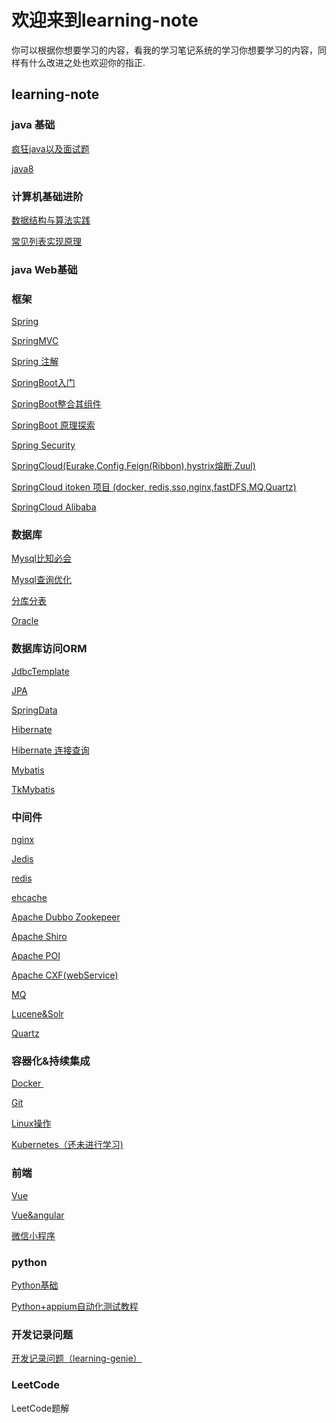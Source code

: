 # 欢迎来到learning-note

你可以根据你想要学习的内容，看我的学习笔记系统的学习你想要学习的内容，同样有什么改进之处也欢迎你的指正.

## learning-note

### java 基础 

<a href="https://github.com/kaysanshi/webNote/blob/master/note/%E7%96%AF%E7%8B%82java%E7%9F%A5%E8%AF%86%E7%82%B9.md" target="_blank">疯狂java以及面试题 </a>

<a href="https://github.com/kaysanshi/webNote/blob/master/note/Java8%E6%96%B0%E7%89%B9%E6%80%A7.md" target="_blank">java8</a>



### 计算机基础进阶

<a href="https://github.com/kaysanshi/learning-note/blob/master/note/%E6%95%B0%E6%8D%AE%E7%BB%93%E6%9E%84%E4%B8%8E%E7%AE%97%E6%B3%95%E5%AE%9E%E6%88%98.md" target="_blank">数据结构与算法实践</a>

<a href="https://github.com/kaysanshi/learning-note/blob/master/note/%E5%B8%B8%E8%A7%81%E7%9A%84%E5%88%97%E8%A1%A8%E5%AE%9E%E7%8E%B0%E5%8E%9F%E7%90%86.md">常见列表实现原理</a>

### java Web基础



### 框架

<a href="https://github.com/kaysanshi/webNote/blob/master/note/Spring.md" target="_blank">Spring</a>

<a href="https://github.com/kaysanshi/webNote/blob/master/note/SpringMVC.md" target="_blank">SpringMVC</a>

<a href="https://github.com/kaysanshi/webNote/blob/master/note/Spring%E6%B3%A8%E8%A7%A3%EF%BC%9A.md" target="_blank">Spring 注解</a>



<a href="https://github.com/kaysanshi/webNote/blob/master/note/Spring%20Boot.md" target="_blank">SpringBoot入门</a>

<a href="https://github.com/kaysanshi/webNote/blob/master/note/SpringBoot%E6%95%B4%E5%90%88%E5%85%B6%E4%BB%96%E7%BB%84%E4%BB%B6.md" target="_blank">SpringBoot整合其组件</a>

<a href="https://github.com/kaysanshi/learning-note/blob/master/note/Spring%20Boot%20%E5%8E%9F%E7%90%86%E6%8E%A2%E7%B4%A2.md" target="_blank">SpringBoot 原理探索</a>



<a href="https://github.com/kaysanshi/learning-note/blob/master/note/Spring%20Security.md" target="_blank">Spring Security</a>



<a href="https://github.com/kaysanshi/webNote/blob/master/note/SpringCloud.md" target="_blank">SpringCloud(Eurake,Config,Feign(Ribbon),hystrix熔断,Zuul)</a>

<a href="https://github.com/kaysanshi/webNote/blob/master/note/itoken.md" target="_blank">SpringCloud itoken 项目 (docker, redis,sso,nginx,fastDFS,MQ,Quartz)</a>

<a href="https://github.com/kaysanshi/learning-note/blob/master/note/Spring%20Cloud%20Alibaba.md" target="_blank">SpringCloud Alibaba</a>





### 数据库

<a href="https://github.com/kaysanshi/webNote/blob/master/note/Mysql%E6%AF%94%E7%9F%A5%E5%BF%85%E4%BC%9A%20%EF%BC%9A.md" target="_blank">Mysql比知必会</a>

<a href="https://github.com/kaysanshi/webNote/blob/master/note/MySQL%E6%9F%A5%E8%AF%A2%E4%BC%98%E5%8C%96.md" target="_blank">Mysql查询优化</a>



<a href="https://github.com/kaysanshi/learning-note/blob/master/note/%E5%88%86%E5%BA%93%E5%88%86%E8%A1%A8.md" target="_blank">分库分表</a>

<a href="https://github.com/kaysanshi/learning-note/blob/master/note/Oracle.md" target="_blank">Oracle</a>



### 数据库访问ORM
<a href="https://github.com/kaysanshi/learning-note/blob/master/note/JDBCTemplate.md" target="_blank">JdbcTemplate</a>

<a href="https://github.com/kaysanshi/webNote/blob/master/note/JPA.md" target="_blank">JPA</a>

<a href="https://github.com/kaysanshi/webNote/blob/master/note/Spring%20Data.md" target="_blank">SpringData</a>





<a href="https://github.com/kaysanshi/webNote/blob/master/note/Hibernate.md" target="_blank">Hibernate</a>

<a href="https://github.com/kaysanshi/webNote/blob/master/note/hibernate%E8%BF%9E%E6%8E%A5%E6%9F%A5%E8%AF%A2%EF%BC%9A.md" target="_blank">Hibernate 连接查询</a>



<a href="https://github.com/kaysanshi/webNote/blob/master/note/Mybatis.md" target="_blank">Mybatis</a>

<a href="https://github.com/kaysanshi/webNote/blob/master/note/tkmybatis.md" target="_blank">TkMybatis</a>




### 中间件

<a href="#" target="_blank">nginx</a>



[Jedis](https://github.com/kaysanshi/webNote/blob/master/note/Redis%E4%BD%BF%E7%94%A8lettuce%E5%92%8Cjedis.md)

<a href="https://github.com/kaysanshi/learning-note/blob/master/note/Redis.md" target="_blank">redis</a>

<a href="##" target="_blank">ehcache</a>



<a href="https://github.com/kaysanshi/learning-note/blob/master/note/Apache%20Dubbo%20Zookeeper.md" target="_blank">Apache Dubbo Zookepeer</a>

<a href="https://github.com/kaysanshi/learning-note/blob/master/note/Apache%20Shiro.md" target="_blank">Apache Shiro</a>

<a href="https://github.com/kaysanshi/learning-note/blob/master/note/POI%26pinyin4j.md" target="_blank"> Apache POI</a>



<a href="#" target="_blank"> Apache CXF(webService)</a>

<a href="https://github.com/kaysanshi/learning-note/blob/master/note/MQ.md" target="_blank">MQ</a>





<a href="https://github.com/kaysanshi/learning-note/blob/master/note/Lucene%26Solr.md" target="_blank">Lucene&Solr</a>



<a href="#" target="_blank">Quartz</a>



### 容器化&持续集成

<a href="https://github.com/kaysanshi/webNote/blob/master/note/Docker.md" target="_blank">Docker </a>

<a href="https://github.com/kaysanshi/webNote/blob/master/note/Git.md" target="_blank">Git</a>

<a href="https://github.com/kaysanshi/learning-note/blob/master/note/Linux%20%E6%93%8D%E4%BD%9C.md" target="_blank">Linux操作</a>

<a href="https://www.kubernetes.org.cn/k8s" target="_blank">Kubernetes（还未进行学习)</a>

### 前端

<a href="https://github.com/kaysanshi/webNote/blob/master/note/VUE.md" target="_blank">Vue</a>

<a href="https://github.com/kaysanshi/webNote/blob/master/note/Vue%E5%92%8Cangular%E9%A1%B9%E7%9B%AE%E7%AC%94%E8%AE%B0.md" target="_blank">Vue&angular</a>

<a href="https://github.com/kaysanshi/webNote/blob/master/note/%E5%BE%AE%E4%BF%A1%E5%B0%8F%E7%A8%8B%E5%BA%8F.md" target="_blank">微信小程序</a>


### python

<a href="https://github.com/kaysanshi/webNote/blob/master/note/python.md" target="_blank">Python基础</a>

<a href="https://github.com/kaysanshi/webNote/blob/master/note/python%2Bappium%E8%87%AA%E5%8A%A8%E5%8C%96%E6%B5%8B%E8%AF%95.md" target="_blank">Python+appium自动化测试教程</a>



### 开发记录问题

[开发记录问题（learning-genie）](https://github.com/kaysanshi/learning-note/blob/master/note/%E5%BC%80%E5%8F%91%E8%AE%B0%E5%BD%95%E9%97%AE%E9%A2%98%EF%BC%9A.md)



### LeetCode

<a hreft="https://github.com/kaysanshi/learning-note/blob/master/note/LettCode%E9%A2%98%E8%A7%A3.md" target="_blank">LeetCode题解</a>

